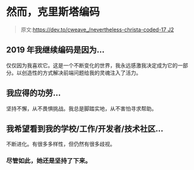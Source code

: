 # 然而，克里斯塔编码

> 原文:[https://dev.to/cweave_/nevertheless-christa-coded-17 J2](https://dev.to/cweave_/nevertheless-christa-coded--17j2)

## 2019 年我继续编码是因为...

仅仅因为我喜欢它。这是一个不断变化的世界，我永远感激我决定成为它的一部分。以创造性的方式解决前端问题给我的灵魂注入了活力。

## [](#i-deserve-credit-for)我应得的功劳...

坚持不懈，从不畏惧挑战。我总是脚踏实地，从不害怕寻求帮助。

## [](#i-hope-to-see-my-schoolworkdevelopertech-community)我希望看到我的学校/工作/开发者/技术社区...

不断进化。有很多多样性，但仍然有很多歧视。

### 尽管如此，她还是坚持了下来。